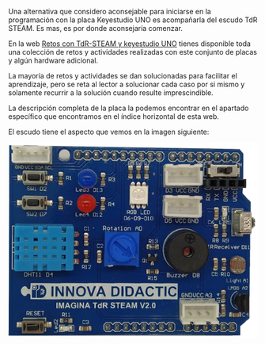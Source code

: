 Una alternativa que considero aconsejable para iniciarse en la programación con la placa Keyestudio UNO es acompañarla del escudo TdR STEAM. Es mas, es por donde aconsejaría comenzar.

En la web [Retos con TdR-STEAM y keyestudio UNO](https://fgcoca.github.io/TdR-STEAM-and_UNO/) tienes disponible toda una colección de retos y actividades realizadas con este conjunto de placas y algún hardware adicional.

La mayoría de retos y actividades se dan solucionadas para facilitar el aprendizaje,  pero se reta al lector a solucionar cada caso por si mismo y solamente recurrir a la solución cuando resulte imprescindible.

La descripción completa de la placa la podemos encontrar en el apartado específico que encontramos en el índice horizontal de esta web.

El escudo tiene el aspecto que vemos en la imagen siguiente:

<center>

![TdR STEAM](../img/uno/TdR-STEAM.png)  

</center>
